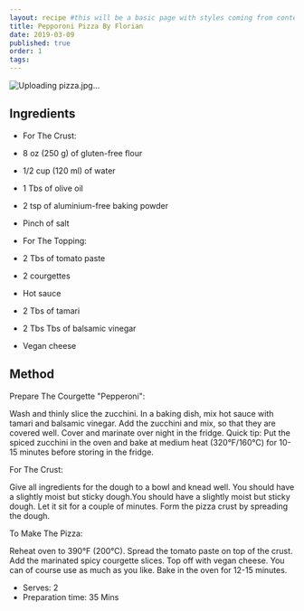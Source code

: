 ```yaml
---
layout: recipe #this will be a basic page with styles coming from content.css
title: Pepporoni Pizza By Florian
date: 2019-03-09
published: true
order: 1
tags:
---
```



![Uploading pizza.jpg…](../pizza.jpg)


## Ingredients

- For The Crust:
- 8 oz (250 g) of gluten-free flour
- 1/2 cup (120 ml) of water
- 1 Tbs of olive oil
- 2 tsp of aluminium-free baking powder
- Pinch of salt

- For The Topping:
- 2 Tbs of tomato paste
- 2 courgettes
- Hot sauce
- 2 Tbs of tamari
- 2 Tbs Tbs of balsamic vinegar
- Vegan cheese


## Method
Prepare The Courgette "Pepperoni":

Wash and thinly slice the zucchini.
In a baking dish, mix hot sauce with tamari and balsamic vinegar. Add the zucchini and mix, so that they are covered well.
Cover and marinate over night in the fridge.
Quick tip: Put the spiced zucchini in the oven and bake at medium heat (320°F/160°C) for 10-15 minutes before storing in the fridge.

For The Crust:

Give all ingredients for the dough to a bowl and knead well. You should have a slightly moist but sticky dough.You should have a slightly moist but sticky dough. Let it sit for a couple of minutes.
Form the pizza crust by spreading the dough.


To Make The Pizza:

 Reheat oven to 390°F (200°C).
 Spread the tomato paste on top of the crust. Add the marinated spicy courgette slices. Top off with vegan cheese. You can of course use as much as you like.
 Bake in the oven for 12-15 minutes.

- Serves: 2
- Preparation time: 35 Mins
